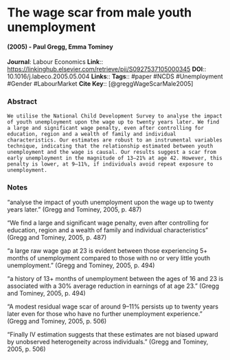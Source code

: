 # The wage scar from male youth unemployment
#### (2005) - Paul Gregg, Emma Tominey
**Journal**: Labour Economics
**Link**:: https://linkinghub.elsevier.com/retrieve/pii/S0927537105000345
**DOI**:: 10.1016/j.labeco.2005.05.004
**Links**:: 
**Tags**:: #paper #NCDS #Unemployment #Gender #LabourMarket 
**Cite Key**:: [@greggWageScarMale2005]

### Abstract

```
We utilise the National Child Development Survey to analyse the impact of youth unemployment upon the wage up to twenty years later. We find a large and significant wage penalty, even after controlling for education, region and a wealth of family and individual characteristics. Our estimates are robust to an instrumental variables technique, indicating that the relationship estimated between youth unemployment and the wage is causal. Our results suggest a scar from early unemployment in the magnitude of 13–21% at age 42. However, this penalty is lower, at 9–11%, if individuals avoid repeat exposure to unemployment.
```

### Notes

“analyse the impact of youth unemployment upon the wage up to twenty years later.” (Gregg and Tominey, 2005, p. 487)

“We find a large and significant wage penalty, even after controlling for education, region and a wealth of family and individual characteristics” (Gregg and Tominey, 2005, p. 487)

“a large raw wage gap at 23 is evident between those experiencing 5+ months of unemployment compared to those with no or very little youth unemployment.” (Gregg and Tominey, 2005, p. 494)

“a history of 13+ months of unemployment between the ages of 16 and 23 is associated with a 30% average reduction in earnings of at age 23.” (Gregg and Tominey, 2005, p. 494)

“A modest residual wage scar of around 9–11% persists up to twenty years later even for those who have no further unemployment experience.” (Gregg and Tominey, 2005, p. 506)

“Finally IV estimation suggests that these estimates are not biased upward by unobserved heterogeneity across individuals.” (Gregg and Tominey, 2005, p. 506)